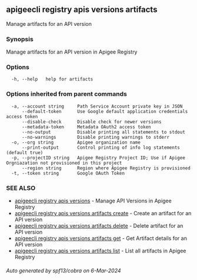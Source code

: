 ## apigeecli registry apis versions artifacts

Manage artifacts for an API version

### Synopsis

Manage artifacts for an API version in Apigee Registry

### Options

```
  -h, --help   help for artifacts
```

### Options inherited from parent commands

```
  -a, --account string     Path Service Account private key in JSON
      --default-token      Use Google default application credentials access token
      --disable-check      Disable check for newer versions
      --metadata-token     Metadata OAuth2 access token
      --no-output          Disable printing all statements to stdout
      --no-warnings        Disable printing warnings to stderr
  -o, --org string         Apigee organization name
      --print-output       Control printing of info log statements (default true)
  -p, --projectID string   Apigee Registry Project ID; Use if Apigee Orgniazation not provisioned in this project
      --region string      Region where Apigee Registry is provisioned
  -t, --token string       Google OAuth Token
```

### SEE ALSO

* [apigeecli registry apis versions](apigeecli_registry_apis_versions.md)	 - Manage API Versions in Apigee Registry
* [apigeecli registry apis versions artifacts create](apigeecli_registry_apis_versions_artifacts_create.md)	 - Create an artifact for an API version
* [apigeecli registry apis versions artifacts delete](apigeecli_registry_apis_versions_artifacts_delete.md)	 - Delete artifact for an API version
* [apigeecli registry apis versions artifacts get](apigeecli_registry_apis_versions_artifacts_get.md)	 - Get Artifact details for an API version
* [apigeecli registry apis versions artifacts list](apigeecli_registry_apis_versions_artifacts_list.md)	 - List all artifacts in Apigee Registry

###### Auto generated by spf13/cobra on 6-Mar-2024
